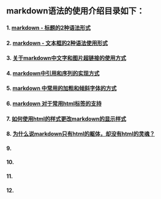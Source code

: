## markdown语法的使用介绍目录如下：
#### 1. [markdown - 标题的2种语法形式](https://github.com/DearZh/markdown/blob/master/markdown%E6%A0%87%E9%A2%98%E7%9A%84%E4%BD%BF%E7%94%A8%E4%BB%8B%E7%BB%8D.md)<br/>
#### 2. [markdown - 文本框的2种语法使用形式]()<br/>
#### 3. [关于markdown中文字和图片超链接的使用方式]()<br/>
#### 4. [markdown中引用和序列的实现方式]()<br/>
#### 5. [markdown 中常用的加粗和倾斜字体的方式]()<br/>
#### 6. [markdown 对于常用html标签的支持]()<br/>
#### 7. [如何使用html的样式更改markdown的显示样式]()<br/>
#### 8. [为什么说markdown只有html的躯体，却没有html的灵魂？]()<br/>
#### 9. <br/>
#### 10.<br/>
#### 11.<br/>
#### 12.<br/>

